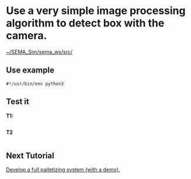#  Use a very simple image processing algorithm to detect box with the camera.

[~/SEMA_Sim/sema_ws/src/]()

## Use example
```
#!/usr/bin/env python3

```

## Test it
**T1:**
```

```
**T2**
```

```

## Next Tutorial 
[Develop a full palletizing system (with a demo).](https://github.com/MonkyDCristian/SEMA_Sim/blob/ROS-focus-develop/documentation/palletizing_develop.md)
